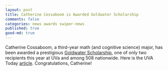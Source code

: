```yaml
---
layout: post
title: Catherine Cossaboom is Awarded Goldwater Scholarship
comments: false
categories: news awards swiper-news
published: true
good-md: true
---
```


Catherine Cossaboom, a third-year math (and cognitive science) major, has been awarded a prestigious [Goldwater Scholarship](https://goldwaterscholarship.gov/), one of only two recipients this year at UVa and among 508 nationwide. Here is the UVA Today [article](https://news.virginia.edu/content/goldwater-scholars-explore-frontiers-math-origins-universe). Congratulations, Catherine!